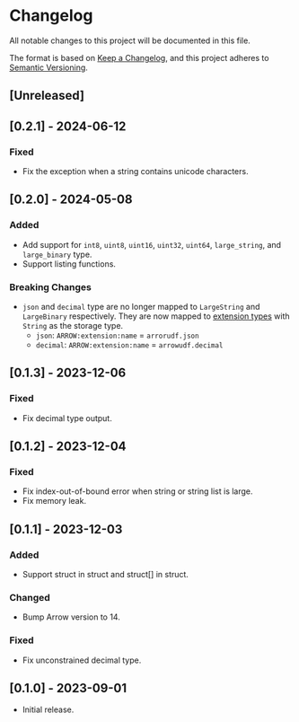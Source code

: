 # Changelog

All notable changes to this project will be documented in this file.

The format is based on [Keep a Changelog](https://keepachangelog.com/en/1.0.0/),
and this project adheres to [Semantic Versioning](https://semver.org/spec/v2.0.0.html).

## [Unreleased]

## [0.2.1] - 2024-06-12

### Fixed

- Fix the exception when a string contains unicode characters.


## [0.2.0] - 2024-05-08

### Added

- Add support for `int8`, `uint8`, `uint16`, `uint32`, `uint64`, `large_string`, and `large_binary` type.
- Support listing functions.

### Breaking Changes

- `json` and `decimal` type are no longer mapped to `LargeString` and `LargeBinary` respectively. They are now mapped to [extension types](https://arrow.apache.org/docs/format/Columnar.html#format-metadata-extension-types) with `String` as the storage type.
    - `json`: `ARROW:extension:name` = `arrorudf.json`
    - `decimal`: `ARROW:extension:name` = `arrowudf.decimal`

## [0.1.3] - 2023-12-06

### Fixed

- Fix decimal type output.

## [0.1.2] - 2023-12-04

### Fixed

- Fix index-out-of-bound error when string or string list is large.
- Fix memory leak.

## [0.1.1] - 2023-12-03

### Added

- Support struct in struct and struct[] in struct.

### Changed

- Bump Arrow version to 14.

### Fixed

- Fix unconstrained decimal type.

## [0.1.0] - 2023-09-01

- Initial release.